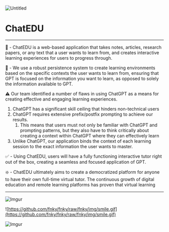 # 

![Untitled](https://www.chatedu.tech/logo.png)

# ChatEDU

---

💭 - ChatEDU is a web-based application that takes notes, articles, research papers, or any text that a user wants to learn from, and creates interactive learning experiences for users to progress through. 

🔭 - We use a robust persistence system to create learning environments based on the specific contexts the user wants to learn from, ensuring that GPT is focused on the information you want to learn, as opposed to solely the information available to GPT.

⚠️ Our team identified a number of flaws in using ChatGPT as a means for creating effective and engaging learning experiences. 

1. ChatGPT has a significant skill ceiling that hinders non-technical users 
2. ChatGPT requires extensive prefix/postfix prompting to achieve our results.
    1. This means that users must not only be familiar with ChatGPT and prompting patterns, but they also have to think critically about creating a context within ChatGPT where they can effectively learn
3. Unlike ChatGPT, our application binds the context of each learning session to the exact information the user wants to master. 

✅ - Using ChatEDU, users will have a fully functioning interactive tutor right out of the box, creating a seamless and focused application of GPT. 

❇️ - ChatEDU ultimately aims to create a democratized platform for anyone to have their own full-time virtual tutor. The continuous growth of digital education and remote learning platforms has proven that virtual learning 

---

![Imgur](https://i.imgur.com/5JzHrYC.png)

![https://github.com/fnky/fnky/raw/fnky/img/smile.gif](https://github.com/fnky/fnky/raw/fnky/img/smile.gif)

![Imgur](https://i.imgur.com/itHCqAf.png)
